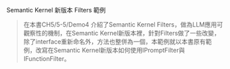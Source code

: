 Semantic Kernel 新版本 Filters 範例

> 在本書CH5/5-5/Demo4 介紹了Semantic Kernel Filters，做為LLM應用可觀察性的機制，在Semantic Kernel新版本裡，針對Filters做了一些改變，除了interface重新命名外，方法也整併為一個，本範例就以本書原有範例，改寫在Semantic Kernel新版本如何使用IPromptFilter與IFunctionFilter。